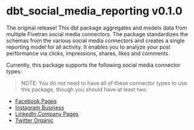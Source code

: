 # dbt_social_media_reporting v0.1.0

The original release! This dbt package aggregates and models data from multiple Fivetran social media connectors. The package standardizes the schemas from the various social media connectors and creates a single reporting model for all activity. It enables you to analyze your post performance via clicks, impressions, shares, likes and comments.

Currently, this package supports the following social media connector types:
> NOTE: You do _not_ need to have all of these connector types to use this package, though you should have at least two.
* [Facebook Pages](https://github.com/fivetran/dbt_facebook_pages)
* [Instagram Business](https://github.com/fivetran/dbt_instagram_business)
* [LinkedIn Company Pages](https://github.com/fivetran/dbt_linkedin_pages)
* [Twitter Organic](https://github.com/fivetran/dbt_twitter_organic)